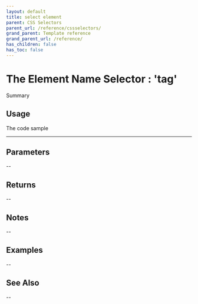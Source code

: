 ```yaml
---
layout: default
title: select element
parent: CSS Selectors
parent_url: /reference/cssselectors/
grand_parent: Template reference
grand_parent_url: /reference/
has_children: false
has_toc: false
---
```


# The Element Name Selector : 'tag'

Summary

## Usage

 The code sample

---

## Parameters

--

## Returns 

--

## Notes


-- 

## Examples


--


## See Also


--

